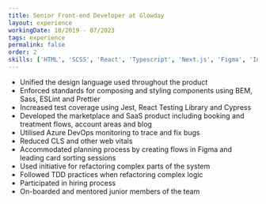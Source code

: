```yaml
---
title: Senior Front-end Developer at Glowday
layout: experience
workingDate: 10/2019 - 07/2023
tags: experience
permalink: false
order: 2
skills: ['HTML', 'SCSS', 'React', 'Typescript', 'Next.js', 'Figma', 'Invision', 'Cypress', 'Jest', 'React Testing Library', 'TDD']
---
```


- Unified the design language used throughout the product
- Enforced standards for composing and styling components using BEM, Sass, ESLint and Prettier
- Increased test coverage using Jest, React Testing Library and Cypress
- Developed the marketplace and SaaS product including booking and treatment flows, account areas and blog
- Utilised Azure DevOps monitoring to trace and fix bugs
- Reduced CLS and other web vitals
- Accommodated planning process by creating flows in Figma and leading card sorting sessions
- Used initiative for refactoring complex parts of the system
- Followed TDD practices when refactoring complex logic
- Participated in hiring process
- On-boarded and mentored junior members of the team
